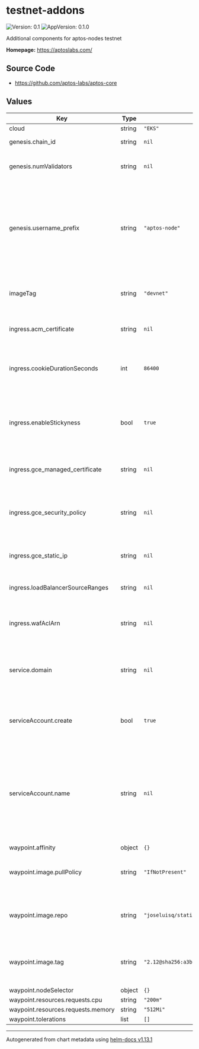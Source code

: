 # testnet-addons

![Version: 0.1](https://img.shields.io/badge/Version-0.1-informational?style=flat-square) ![AppVersion: 0.1.0](https://img.shields.io/badge/AppVersion-0.1.0-informational?style=flat-square)

Additional components for aptos-nodes testnet

**Homepage:** <https://aptoslabs.com/>

## Source Code

* <https://github.com/aptos-labs/aptos-core>

## Values

| Key | Type | Default | Description |
|-----|------|---------|-------------|
| cloud | string | `"EKS"` |  |
| genesis.chain_id | string | `nil` | Aptos Chain ID |
| genesis.numValidators | string | `nil` | Number of validators deployed in this testnet |
| genesis.username_prefix | string | `"aptos-node"` | Validator username prefix, used to get genesis secrets. This should be the fullname for the aptos-node helm release |
| imageTag | string | `"devnet"` | Default image tag to use for all aptos images |
| ingress.acm_certificate | string | `nil` | The ACM certificate to install on the ingress |
| ingress.cookieDurationSeconds | int | `86400` | If stickiness is enabled, how long the session cookie should last |
| ingress.enableStickyness | bool | `true` | Whether to enable session stickiness on the underlying load balancer |
| ingress.gce_managed_certificate | string | `nil` | The GCE certificate to install on the ingress |
| ingress.gce_security_policy | string | `nil` | Security policy to apply to the backend services behind the ingress |
| ingress.gce_static_ip | string | `nil` | The GCE static IP to install on the ingress |
| ingress.loadBalancerSourceRanges | string | `nil` | List of CIDRs to accept traffic from |
| ingress.wafAclArn | string | `nil` | The ARN of the WAF ACL to install on the ingress |
| service.domain | string | `nil` | If set, the base domain name to use for External DNS |
| serviceAccount.create | bool | `true` | Specifies whether a service account should be created |
| serviceAccount.name | string | `nil` | The name of the service account to use. If not set and create is true, a name is generated using the fullname template |
| waypoint.affinity | object | `{}` |  |
| waypoint.image.pullPolicy | string | `"IfNotPresent"` | Image pull policy to use for waypoint image |
| waypoint.image.repo | string | `"joseluisq/static-web-server"` | Image repo to use for serving waypoint and genesis |
| waypoint.image.tag | string | `"2.12@sha256:a3b147754be4c38ce96189c4dbaa708c36f39dfcc043c470812c33dd53fea7d0"` | Image tag to use for serving waypoint and genesis |
| waypoint.nodeSelector | object | `{}` |  |
| waypoint.resources.requests.cpu | string | `"200m"` |  |
| waypoint.resources.requests.memory | string | `"512Mi"` |  |
| waypoint.tolerations | list | `[]` |  |

----------------------------------------------
Autogenerated from chart metadata using [helm-docs v1.13.1](https://github.com/norwoodj/helm-docs/releases/v1.13.1)

